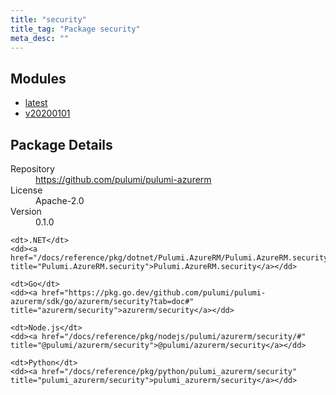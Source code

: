 ```yaml
---
title: "security"
title_tag: "Package security"
meta_desc: ""
---
```


<!-- WARNING: this file was generated by Pulumi Docs Generator. -->
<!-- Do not edit by hand unless you're certain you know what you are doing! -->



<h2 id="modules">Modules</h2>
<ul class="api">
    <li><a href="latest/" title="latest"><span class="symbol module"></span>latest</a></li>
    <li><a href="v20200101/" title="v20200101"><span class="symbol module"></span>v20200101</a></li>
</ul>

<h2 id="package-details">Package Details</h2>
<dl class="package-details">
	<dt>Repository</dt>
	<dd><a href="https://github.com/pulumi/pulumi-azurerm">https://github.com/pulumi/pulumi-azurerm</a></dd>
	<dt>License</dt>
	<dd>Apache-2.0</dd>
	<dt>Version</dt>
	<dd>0.1.0</dd>
</dl>



<dl class="tabular">

    <dt>.NET</dt>
    <dd><a href="/docs/reference/pkg/dotnet/Pulumi.AzureRM/Pulumi.AzureRM.security.html" title="Pulumi.AzureRM.security">Pulumi.AzureRM.security</a></dd>

    <dt>Go</dt>
    <dd><a href="https://pkg.go.dev/github.com/pulumi/pulumi-azurerm/sdk/go/azurerm/security?tab=doc#" title="azurerm/security">azurerm/security</a></dd>

    <dt>Node.js</dt>
    <dd><a href="/docs/reference/pkg/nodejs/pulumi/azurerm/security/#" title="@pulumi/azurerm/security">@pulumi/azurerm/security</a></dd>

    <dt>Python</dt>
    <dd><a href="/docs/reference/pkg/python/pulumi_azurerm/security" title="pulumi_azurerm/security">pulumi_azurerm/security</a></dd>

</dl>

